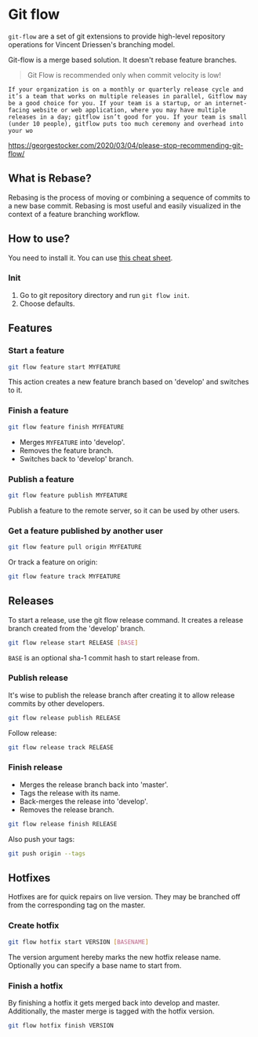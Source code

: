 # Git flow

`git-flow` are a set of git extensions to provide high-level repository operations for Vincent Driessen's branching model.

Git-flow is a merge based solution. It doesn't rebase feature branches.

> Git Flow is recommended only when commit velocity is low!

```
If your organization is on a monthly or quarterly release cycle and it’s a team that works on multiple releases in parallel, Gitflow may be a good choice for you. If your team is a startup, or an internet-facing website or web application, where you may have multiple releases in a day; gitflow isn’t good for you. If your team is small (under 10 people), gitflow puts too much ceremony and overhead into your wo
```

https://georgestocker.com/2020/03/04/please-stop-recommending-git-flow/

## What is Rebase?

Rebasing is the process of moving or combining a sequence of commits to a new base commit. Rebasing is most useful and easily visualized in the context of a feature branching workflow.

## How to use?

You need to install it. You can use [this cheat sheet](https://danielkummer.github.io/git-flow-cheatsheet/index.html#setup).

### Init

1. Go to git repository directory and run `git flow init`.
2. Choose defaults.

## Features

### Start a feature

```bash
git flow feature start MYFEATURE
``` 

This action creates a new feature branch based on 'develop' and switches to it.

### Finish a feature

```bash
git flow feature finish MYFEATURE
```

* Merges `MYFEATURE` into 'develop'.
* Removes the feature branch.
* Switches back to 'develop' branch.

### Publish a feature

```bash
git flow feature publish MYFEATURE
```

Publish a feature to the remote server, so it can be used by other users.

### Get a feature published by another user

```bash
git flow feature pull origin MYFEATURE
```

Or track a feature on origin:

```bash
git flow feature track MYFEATURE
```

## Releases

To start a release, use the git flow release command. It creates a release branch created from the 'develop' branch.

```bash
git flow release start RELEASE [BASE]
```

`BASE` is an optional sha-1 commit hash to start release from.

### Publish release

It's wise to publish the release branch after creating it to allow release commits by other developers.

```bash
git flow release publish RELEASE
```

Follow release:

```bash
git flow release track RELEASE
```

### Finish release

* Merges the release branch back into 'master'.
* Tags the release with its name.
* Back-merges the release into 'develop'.
* Removes the release branch.

```bash
git flow release finish RELEASE
```

Also push your tags:

```bash
git push origin --tags
```

## Hotfixes

Hotfixes are for quick repairs on live version. They may be branched off from the corresponding tag on the master.

### Create hotfix

```bash
git flow hotfix start VERSION [BASENAME]
```

The version argument hereby marks the new hotfix release name. Optionally you can specify a base name to start from.

### Finish a hotfix

By finishing a hotfix it gets merged back into develop and master. Additionally, the master merge is tagged with the hotfix version.

```bash
git flow hotfix finish VERSION
```